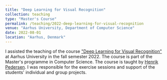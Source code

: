 ```yaml
---
title: "Deep Learning for Visual Recognition"
collection: teaching
type: "Master's Course"
permalink: /teaching/2022-deep-learning-for-visual-recognition
venue: "Aarhus University, Department of Computer Science"
date: 2022-08-01
location: "Aarhus, Denmark"
---
```


I assisted the teaching of the course ["Deep Learning for Visual Recognition"](https://kursuskatalog.au.dk/en/course/114392/Deep-Learning-for-Visual-Recognition) at Aarhus University in the fall semester 2022. The course is part of the Master's programme in Computer Science. The course is taught by [Henrik Pedersen](https://pure.au.dk/portal/en/cajohns@cs.au.dk). I was responsible for the exercise sessions and support of the students' individual and group projects.